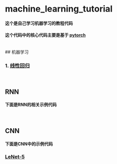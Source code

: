 # machine_learning_tutorial
#### 这个是自己学习机器学习的教程代码
#### 这个代码中的核心代码主要是基于 [pytorch](https://github.com/pytorch/pytorch)

<br>
## 机器学习

### 1. [线性回归](https://github.com/Honei/machine_learning_tutorial/tree/master/Linear%20Regression)

<br>

## RNN
#### 下面是RNN的相关示例代码

<br>

## CNN
#### 下面是CNN中的示例代码
### [LeNet-5](https://github.com/Honei/machine_learning_tutorial/tree/master/LeNet-5#lenet-5-子项目)
